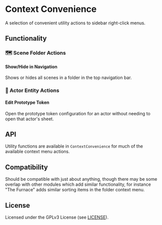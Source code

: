 # Context Convenience

A selection of convenient utility actions to sidebar right-click menus.

## Functionality

### 🗺️ Scene Folder Actions

#### Show/Hide in Navigation

Shows or hides all scenes in a folder in the top navigation bar.

### 🧑 Actor Entity Actions

#### Edit Prototype Token

Open the prototype token configuration for an actor without needing to open that actor's sheet.

## API

Utility functions are available in `ContextConvenience` for much of the available context menu actions.

## Compatibility

Should be compatible with just about anything, though there may be some overlap with other modules which add similar functionality, for instance "The Furnace" adds similar sorting items in the folder context menu.

## License

Licensed under the GPLv3 License (see [LICENSE](LICENSE)).
